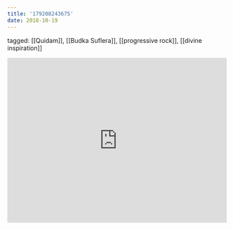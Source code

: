 ```yaml
---
title: '179208243675'
date: 2018-10-19
---
```

tagged: [[Quidam]], [[Budka Suflera]], [[progressive rock]], [[divine inspiration]]
<iframe allow="accelerometer; autoplay; clipboard-write; encrypted-media; gyroscope; picture-in-picture" allowfullscreen="" frameborder="0" height="375" id="youtube_iframe" src="https://www.youtube.com/embed/8HxgMaqUfeY?feature=oembed&amp;enablejsapi=1&amp;origin=https://safe.txmblr.com&amp;wmode=opaque" width="500"></iframe>